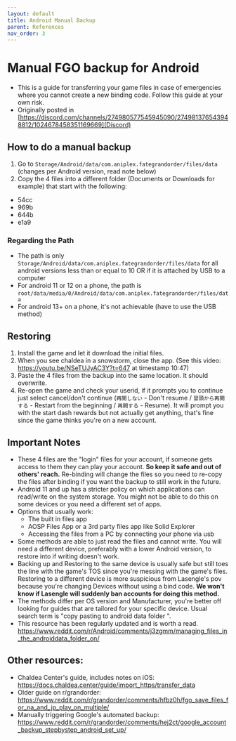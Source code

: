 ```yaml
---
layout: default
title: Android Manual Backup
parent: References
nav_order: 3
---
```


# Manual FGO backup for Android
- This is a guide for transferring your game files in case of emergencies where you cannot create a new binding code. Follow this guide at your own risk.
- Originally posted in [https://discord.com/channels/274980577545945090/274981376543948812/1024678458351169669](Discord)

## How to do a manual backup
1. Go to `Storage/Android/data/com.aniplex.fategrandorder/files/data` (changes per Android version, read note below)
2. Copy the 4 files into a different folder (Documents or Downloads for example) that start with the following:
  - 54cc
  - 969b
  - 644b
  - e1a9

### Regarding the Path
- The path is only `Storage/Android/data/com.aniplex.fategrandorder/files/data` for all android versions less than or equal to 10 OR if it is attached by USB to a computer
- For android 11 or 12 on a phone, the path is `root/data/media/0/Android/data/com.aniplex.fategrandorder/files/data`
- For android 13+ on a phone, it's not achievable (have to use the USB method)

## Restoring
1. Install the game and let it download the initial files.
2. When you see chaldea in a snowstorm, close the app. (See this video: <https://youtu.be/NSeTUJyAC3Y?t=647> at timestamp 10:47)
3. Paste the 4 files from the backup into the same location. It should overwrite.
4. Re-open the game and check your userid, if it prompts you to continue just select cancel/don't continue (`再開しない` - Don't resume / `冒頭から再開する` - Restart from the beginning / `再開する` - Resume). It will prompt you with the start dash rewards but not actually get anything, that's fine since the game thinks you're on a new account.

## Important Notes
- These 4 files are the "login" files for your account, if someone gets access to them they can play your account. __So keep it safe and out of others' reach.__ Re-binding will change the files so you need to re-copy the files after binding if you want the backup to still work in the future.
- Android 11 and up has a stricter policy on which applications can read/write on the system storage. You might not be able to do this on some devices or you need a different set of apps.
- Options that usually work:
    - The built in files app
    - AOSP Files App or a 3rd party files app like Solid Explorer
    - Accessing the files from a PC by connecting your phone via usb
- Some methods are able to just read the files and cannot write. You will need a different device, preferably with a lower Android version, to restore into if writing doesn't work.
- Backing up and Restoring to the same device is usually safe but still toes the line with the game's TOS since you're messing with the game's files. Restoring to a different device is more suspicious from Lasengle's pov because you're changing Devices without using a bind code. __We won't know if Lasengle will suddenly ban accounts for doing this method.__
- The methods differ per OS version and Manufacturer, you're better off looking for guides that are tailored for your specific device. Usual search term is "copy pasting to android data folder <manufacturer>".
- This resource has been regularly updated and is worth a read. <https://www.reddit.com/r/Android/comments/j3zgmm/managing_files_in_the_androiddata_folder_on/>

## Other resources:
- Chaldea Center's guide, includes notes on iOS: <https://docs.chaldea.center/guide/import_https/transfer_data>
- Older guide on r/grandorder: <https://www.reddit.com/r/grandorder/comments/hfbz0h/fgo_save_files_for_na_and_jp_play_on_multiple/>
- Manually triggering Google's automated backup: <https://www.reddit.com/r/grandorder/comments/hej2ct/google_account_backup_stepbystep_android_set_up/>
